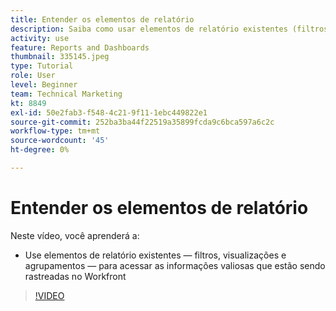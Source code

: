 ```yaml
---
title: Entender os elementos de relatório
description: Saiba como usar elementos de relatório existentes (filtros, visualizações e agrupamentos) para acessar as informações que estão sendo rastreadas no Workfront.
activity: use
feature: Reports and Dashboards
thumbnail: 335145.jpeg
type: Tutorial
role: User
level: Beginner
team: Technical Marketing
kt: 8849
exl-id: 50e2fab3-f548-4c21-9f11-1ebc449822e1
source-git-commit: 252ba3ba44f22519a35899fcda9c6bca597a6c2c
workflow-type: tm+mt
source-wordcount: '45'
ht-degree: 0%

---
```


# Entender os elementos de relatório

Neste vídeo, você aprenderá a:

* Use elementos de relatório existentes — filtros, visualizações e agrupamentos — para acessar as informações valiosas que estão sendo rastreadas no Workfront

>[!VIDEO](https://video.tv.adobe.com/v/335145/?quality=12)
